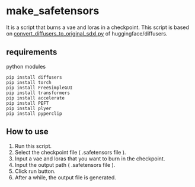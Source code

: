 # make_safetensors
It is a script that burns a vae and loras in a checkpoint. This script is based on [convert_diffusers_to_original_sdxl.py](https://github.com/huggingface/diffusers/blob/main/scripts/convert_diffusers_to_original_sdxl.py) of huggingface/diffusers.
## requirements
python modules
```
pip install diffusers
pip install torch
pip install FreeSimpleGUI
pip install transformers
pip install accelerate
pip install PEFT
pip install plyer
pip install pyperclip
```
## How to use
1. Run this script.
2. Select the checkpoint file ( .safetensors file ).
3. Input a vae and loras that you want to burn in the checkpoint.  
4. Input the output path ( .safetensors file ).
5. Click run button.
6. After a while, the output file is generated.
